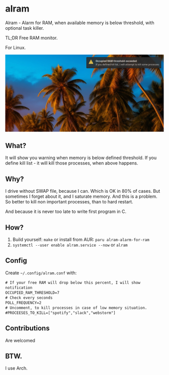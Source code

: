 # alram
Alram - Alarm for RAM, when available memory is below threshold, with optional task killer.

TL;DR Free RAM monitor.

For Linux.

![alt text](https://github.com/gladykov/alram/blob/main/alram.png?raw=true)

## What?

It will show you warning when memory is below defined threshold.
If you define kill list - it will kill those processes, when above happens.

## Why?

I drive without SWAP file, because I can. Which is OK in 80% of cases. But sometimes I forget about it, and I saturate memory. And this is a problem. So better to kill non important processes, than to hard restart.

And because it is never too late to write first program in C.

## How?

1. Build yourself: `make` or install from AUR: `paru alram-alarm-for-ram`
2. `systemctl --user enable alram.service --now` or `alram`


## Config

Create `~/.config/alram.conf` with:
```
# If your free RAM will drop below this percent, I will show notification
OCCUPIED_RAM_THRESHOLD=7
# Check every seconds
POLL_FREQUENCY=2
# Uncomment, to kill processes in case of low memory situation. 
#PROCEESES_TO_KILL=["spotify","slack","webstorm"]
```

## Contributions

Are welcomed

## BTW.

I use Arch.
